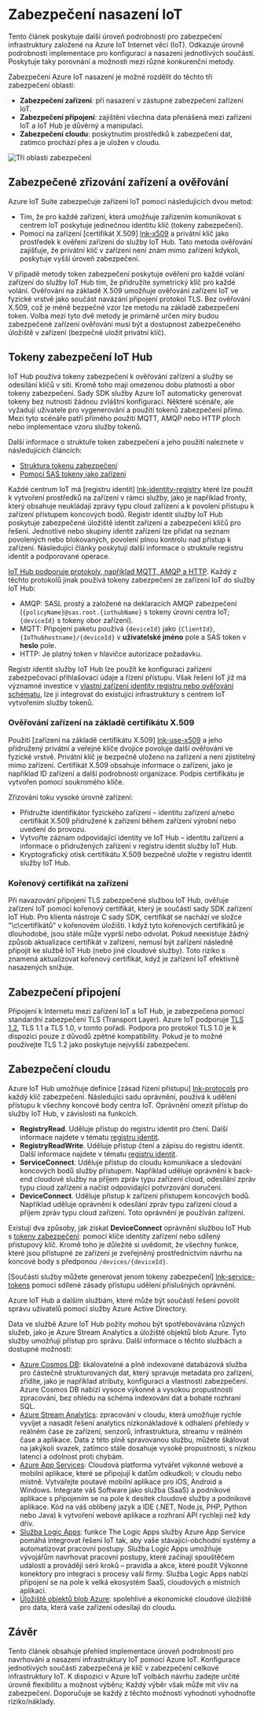 # <a name="secure-your-iot-deployment"></a>Zabezpečení nasazení IoT

Tento článek poskytuje další úroveň podrobností pro zabezpečení infrastruktury založené na Azure IoT Internet věcí (IoT). Odkazuje úrovně podrobnosti implementace pro konfiguraci a nasazení jednotlivých součástí. Poskytuje taky porovnání a možnosti mezi různé konkurenční metody.

Zabezpečení Azure IoT nasazení je možné rozdělit do těchto tří zabezpečení oblastí:

* **Zabezpečení zařízení**: při nasazení v zástupné zabezpečení zařízení IoT.
* **Zabezpečení připojení**: zajištění všechna data přenášená mezi zařízení IoT a IoT Hub je důvěrný a manipulací.
* **Zabezpečení cloudu**: poskytnutím prostředků k zabezpečení dat, zatímco prochází přes a je uložen v cloudu.

![Tři oblasti zabezpečení][img-overview]

## <a name="secure-device-provisioning-and-authentication"></a>Zabezpečené zřizování zařízení a ověřování

Azure IoT Suite zabezpečuje zařízení IoT pomocí následujících dvou metod:

* Tím, že pro každé zařízení, která umožňuje zařízením komunikovat s centrem IoT poskytuje jedinečnou identitu klíč (tokeny zabezpečení).
* Pomocí na zařízení [certifikát X.509] [ lnk-x509] a privátní klíč jako prostředek k ověření zařízení do služby IoT Hub. Tato metoda ověřování zajišťuje, že privátní klíč v zařízení není znám mimo zařízení kdykoli, poskytuje vyšší úroveň zabezpečení.

V případě metody token zabezpečení poskytuje ověření pro každé volání zařízení do služby IoT Hub tím, že přidružíte symetrický klíč pro každé volání. Ověřování na základě X.509 umožňuje ověřování zařízení IoT ve fyzické vrstvě jako součást navázání připojení protokol TLS. Bez ověřování X.509, což je méně bezpečné vzor lze metodu na základě zabezpečení token. Volba mezi tyto dvě metody je primárně určen míry budou zabezpečené zařízení ověřování musí být a dostupnost zabezpečeného úložiště v zařízení (bezpečně uložit privátní klíč).

## <a name="iot-hub-security-tokens"></a>Tokeny zabezpečení IoT Hub

IoT Hub používá tokeny zabezpečení k ověřování zařízení a služby se odesílání klíčů v síti. Kromě toho mají omezenou dobu platnosti a obor tokeny zabezpečení. Sady SDK služby Azure IoT automaticky generovat tokeny bez nutnosti žádnou zvláštní konfiguraci. Některé scénáře, ale vyžadují uživatele pro vygenerování a použití tokenů zabezpečení přímo. Mezi tyto scénáře patří přímého použití MQTT, AMQP nebo HTTP ploch nebo implementace vzoru služby tokenů.

Další informace o struktuře token zabezpečení a jeho použití naleznete v následujících článcích:

* [Struktura tokenu zabezpečení][lnk-security-tokens]
* [Pomocí SAS tokeny jako zařízení][lnk-sas-tokens]

Každé centrum IoT má [registru identit] [ lnk-identity-registry] které lze použít k vytvoření prostředků na zařízení v rámci služby, jako je například fronty, který obsahuje neukládají zprávy typu cloud zařízení a k povolení přístupu k zařízení přístupem koncových bodů. Registr identit služby IoT Hub poskytuje zabezpečené úložiště identit zařízení a zabezpečení klíčů pro řešení. Jednotlivé nebo skupiny identit zařízení lze přidat na seznam povolených nebo blokovaných, povolení plnou kontrolu nad přístup k zařízení. Následující články poskytují další informace o struktuře registru identit a podporované operace.

[IoT Hub podporuje protokoly, například MQTT, AMQP a HTTP][lnk-protocols]. Každý z těchto protokolů jinak používá tokeny zabezpečení ze zařízení IoT do služby IoT Hub:

* AMQP: SASL prostý a založené na deklaracích AMQP zabezpečení (`{policyName}@sas.root.{iothubName}` s tokeny úrovni centra IoT; `{deviceId}` s tokeny obor zařízení).
* MQTT: Připojení paketu používá `{deviceId}` jako `{ClientId}`, `{IoThubhostname}/{deviceId}` v **uživatelské jméno** pole a SAS token v **heslo** pole.
* HTTP: Je platný token v hlavičce autorizace požadavku.

Registr identit služby IoT Hub lze použít ke konfiguraci zařízení zabezpečovací přihlašovací údaje a řízení přístupu. Však řešení IoT již má významné investice v [vlastní zařízení identity registru nebo ověřování schématu][lnk-custom-auth], lze ji integrovat do existující infrastruktury s centrem IoT vytvořením služby tokenů.

### <a name="x509-certificate-based-device-authentication"></a>Ověřování zařízení na základě certifikátu X.509

Použití [zařízení na základě certifikátu X.509] [ lnk-use-x509] a jeho přidružený privátní a veřejné klíče dvojice povoluje další ověřování ve fyzické vrstvě. Privátní klíč je bezpečně uloženo na zařízení a není zjistitelný mimo zařízení. Certifikát X.509 obsahuje informace o zařízení, jako je například ID zařízení a další podrobnosti organizace. Podpis certifikátu je vytvořen pomocí soukromého klíče.

Zřizování toku vysoké úrovně zařízení:

* Přidružte identifikátor fyzického zařízení – identitu zařízení a/nebo certifikát X.509 přidružené k zařízení během zařízení výrobní nebo uvedení do provozu.
* Vytvořte záznam odpovídající identity ve IoT Hub – identitu zařízení a informace o přidružených zařízení v registru identit služby IoT Hub.
* Kryptografický otisk certifikátu X.509 bezpečně uložte v registru identit služby IoT Hub.

### <a name="root-certificate-on-device"></a>Kořenový certifikát na zařízení

Při navazování připojení TLS zabezpečené službou IoT Hub, ověřuje zařízení IoT pomocí kořenový certifikát, který je součástí sady SDK zařízení IoT Hub. Pro klienta nástroje C sady SDK, certifikát se nachází ve složce "\\c\\certifikátů" v kořenovém úložišti. I když tyto kořenových certifikátů je dlouhodobé, jsou stále může vyprší nebo odvolat. Pokud neexistuje žádný způsob aktualizace certifikát v zařízení, nemusí být zařízení následně připojit ke službě IoT Hub (nebo jiné cloudové služby). Toto riziko s znamená aktualizovat kořenový certifikát, když je zařízení IoT efektivně nasazených snižuje.

## <a name="securing-the-connection"></a>Zabezpečení připojení

Připojení k Internetu mezi zařízení IoT a IoT Hub, je zabezpečena pomocí standardní zabezpečení TLS (Transport Layer). Azure IoT podporuje [TLS 1.2][lnk-tls12], TLS 1.1 a TLS 1.0, v tomto pořadí. Podpora pro protokol TLS 1.0 je k dispozici pouze z důvodů zpětné kompatibility. Pokud je to možné používejte TLS 1.2 jako poskytuje nejvyšší zabezpečení.

## <a name="securing-the-cloud"></a>Zabezpečení cloudu

Azure IoT Hub umožňuje definice [zásad řízení přístupu] [ lnk-protocols] pro každý klíč zabezpečení. Následující sadu oprávnění, používá k udělení přístupu k všechny koncové body centra IoT. Oprávnění omezit přístup do služby IoT Hub, v závislosti na funkcích.

* **RegistryRead**. Uděluje přístup do registru identit pro čtení. Další informace najdete v tématu [registru identit][lnk-identity-registry].
* **RegistryReadWrite**. Uděluje přístup čtení a zápisu do registru identit. Další informace najdete v tématu [registru identit][lnk-identity-registry].
* **ServiceConnect**. Uděluje přístup do cloudu komunikace a sledování koncových bodů služby přístupem. Například uděluje oprávnění k back-end cloudové služby na příjem zpráv typu zařízení cloud, odesílání zpráv typu cloud zařízení a načíst odpovídající potvrzování doručení.
* **DeviceConnect**. Uděluje přístup k zařízení přístupem koncových bodů. Například uděluje oprávnění k odesílání zpráv typu zařízení cloud a příjem zpráv typu cloud zařízení. Toto oprávnění je používán zařízení.

Existují dva způsoby, jak získat **DeviceConnect** oprávnění službou IoT Hub s [tokeny zabezpečení][lnk-sas-tokens]: pomocí klíče identity zařízení nebo sdílený přístupový klíč. Kromě toho je důležité si uvědomit, že všechny funkce, které jsou přístupné ze zařízení je zveřejněný prostřednictvím návrhu na koncové body s předponou `/devices/{deviceId}`.

[Součásti služby můžete generovat jenom tokeny zabezpečení] [ lnk-service-tokens] pomocí sdílené zásady přístupu udělení příslušných oprávnění.

Azure IoT Hub a dalším službám, které může být součástí řešení povolit správu uživatelů pomocí služby Azure Active Directory.

Data ve službě Azure IoT Hub požity mohou být spotřebovávána různých služeb, jako je Azure Stream Analytics a úložiště objektů blob Azure. Tyto služby umožňují přístup pro správu. Další informace o těchto službách a dostupné možnosti:

* [Azure Cosmos DB][lnk-cosmosdb]: škálovatelné a plně indexované databázová služba pro částečně strukturovaných dat, který spravuje metadata pro zařízení, zřídíte, jako je například atributy, konfiguraci a vlastnosti zabezpečení. Azure Cosmos DB nabízí vysoce výkonné a vysokou propustností zpracování, bez ohledu na schéma indexování dat a bohaté rozhraní SQL.
* [Azure Stream Analytics][lnk-asa]: zpracování v cloudu, která umožňuje rychle vyvíjet a nasadit řešení analytics nízkonákladové k odhalení přehledy v reálném čase ze zařízení, senzorů, infrastruktura, streamu v reálném čase a aplikace. Data z této plně spravovanou službu, můžete škálovat na jakýkoli svazek, zatímco stále dosahuje vysoké propustnosti, s nízkou latencí a odolnost proti chybám.
* [Azure App Services][lnk-appservices]: Cloudová platforma vytvářet výkonné webové a mobilní aplikace, které se připojují k datům odkudkoli; v cloudu nebo místně. Vytvářejte poutavé mobilní aplikace pro iOS, Android a Windows. Integrate váš Software jako služba (SaaS) a podnikové aplikace s připojením se na pole k desítek cloudové služby a podnikové aplikace. Kód na váš oblíbený jazyk a IDE (.NET, Node.js, PHP, Python nebo Java) k vytvoření webové aplikace a rozhraní API rychleji než kdy dřív.
* [Služba Logic Apps][lnk-logicapps]: funkce The Logic Apps služby Azure App Service pomáhá integrovat řešení IoT tak, aby vaše stávající-obchodní systémy a automatizovat pracovní postupy. Služba Logic Apps umožňuje vývojářům navrhovat pracovní postupy, které začínají spouštěčem událostí a provádějí sérii kroků – pravidla a akce, které použít Výkonné konektory pro integraci s procesy vaší firmy. Služba Logic Apps nabízí připojení se na pole k velká ekosystém SaaS, cloudových a místních aplikací.
* [Úložiště objektů blob Azure][lnk-blob]: spolehlivé a ekonomické cloudové úložiště pro data, která vaše zařízení odesílají do cloudu.

## <a name="conclusion"></a>Závěr

Tento článek obsahuje přehled implementace úroveň podrobností pro navrhování a nasazení infrastruktury IoT pomocí Azure IoT. Konfigurace jednotlivých součástí zabezpečená je klíč v zabezpečení celkové infrastruktury IoT. K dispozici v Azure IoT volbách návrhu zadejte určité úrovně flexibilitu a možnost výběru; Každý výběr však může mít vliv na zabezpečení. Doporučuje se každý z těchto možností vyhodnotí vyhodnoťte riziko/náklady.

[img-overview]: media/iot-secure-your-deployment/overview.png

[lnk-security-tokens]: ../articles/iot-hub/iot-hub-devguide-security.md#security-token-structure
[lnk-sas-tokens]: ../articles/iot-hub/iot-hub-devguide-security.md#use-sas-tokens-in-a-device-app
[lnk-identity-registry]: ../articles/iot-hub/iot-hub-devguide-identity-registry.md
[lnk-protocols]: ../articles/iot-hub/iot-hub-devguide-security.md
[lnk-custom-auth]: ../articles/iot-hub/iot-hub-devguide-security.md#custom-device-authentication
[lnk-x509]: http://www.itu.int/rec/T-REC-X.509-201210-I/en
[lnk-use-x509]: ../articles/iot-hub/iot-hub-devguide-security.md
[lnk-tls12]: https://tools.ietf.org/html/rfc5246
[lnk-service-tokens]: ../articles/iot-hub/iot-hub-devguide-security.md#use-security-tokens-from-service-components
[lnk-cosmosdb]: https://azure.microsoft.com/services/cosmos-db/
[lnk-asa]: https://azure.microsoft.com/services/stream-analytics/
[lnk-appservices]: https://azure.microsoft.com/services/app-service/
[lnk-logicapps]: https://azure.microsoft.com/services/app-service/logic/
[lnk-blob]: https://azure.microsoft.com/services/storage/
